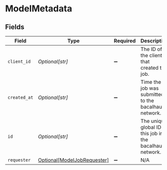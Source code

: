 # ModelMetadata


## Fields

| Field                                                                   | Type                                                                    | Required                                                                | Description                                                             | Example                                                                 |
| ----------------------------------------------------------------------- | ----------------------------------------------------------------------- | ----------------------------------------------------------------------- | ----------------------------------------------------------------------- | ----------------------------------------------------------------------- |
| `client_id`                                                             | *Optional[str]*                                                         | :heavy_minus_sign:                                                      | The ID of the client that created this job.                             | ac13188e93c97a9c2e7cf8e86c7313156a73436036f30da1ececc2ce79f9ea51        |
| `created_at`                                                            | *Optional[str]*                                                         | :heavy_minus_sign:                                                      | Time the job was submitted to the bacalhau network.                     | 2022-11-17T13:29:01.871140291Z                                          |
| `id`                                                                    | *Optional[str]*                                                         | :heavy_minus_sign:                                                      | The unique global ID of this job in the bacalhau network.               | 92d5d4ee-3765-4f78-8353-623f5f26df08                                    |
| `requester`                                                             | [Optional[ModelJobRequester]](../../models/shared/modeljobrequester.md) | :heavy_minus_sign:                                                      | N/A                                                                     |                                                                         |